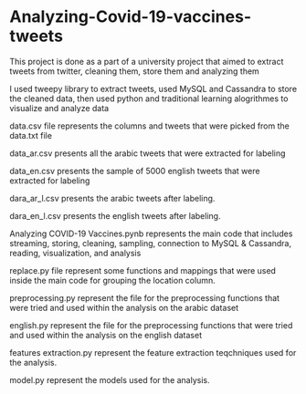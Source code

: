 # Analyzing-Covid-19-vaccines-tweets
This project is done as a part of a university project that aimed to extract tweets from twitter, cleaning them, store them and analyzing them

I used tweepy library to extract tweets, used MySQL and Cassandra to store the cleaned data, then used python and traditional learning alogrithmes to visualize and analyze data

data.csv file represents the columns and tweets that were picked from the data.txt file 

data_ar.csv presents all the arabic tweets that were extracted for labeling

data_en.csv presents the sample of 5000 english tweets that were extracted for labeling

dara_ar_l.csv presents the arabic tweets after labeling.

dara_en_l.csv presents the english tweets after labeling.


Analyzing COVID-19 Vaccines.pynb represents the main code that includes streaming, storing, cleaning, sampling, connection to MySQL & Cassandra,
reading, visualization, and analysis

replace.py file represent some functions and mappings that were used inside the main code for grouping the location column. 

preprocessing.py represent the file for the preprocessing functions that were tried and used within the analysis on the arabic dataset

english.py represent the file for the preprocessing functions that were tried and used within the analysis on the english dataset

features extraction.py represent the feature extraction teqchniques used for the analysis.

model.py represent the models used for the analysis.
